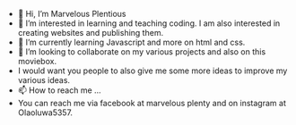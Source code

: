 - 👋 Hi, I’m Marvelous Plentious
- 👀 I’m interested in learning and teaching coding. I am also interested in creating websites and publishing them.
- 🌱 I’m currently learning Javascript and more on html and css.
- 💞️ I’m looking to collaborate on my various projects and also on this moviebox.
- I would want you people to also give me some more ideas to improve my various ideas.
- 📫 How to reach me ...
- You can reach me via facebook at marvelous plenty and on instagram at Olaoluwa5357.

<!---
moviebox2/moviebox2 is a ✨ special ✨ repository because its `README.md` (this file) appears on your GitHub profile.
You can click the Preview link to take a look at your changes.
--->
